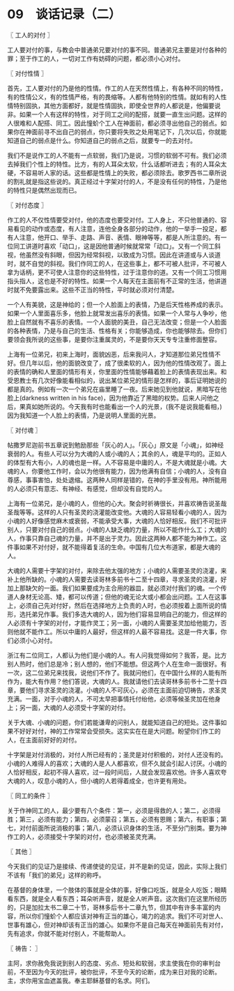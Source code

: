 # 09　谈话记录（二）



〖 工人的对付 〗

工人要对付的事，与教会中普通弟兄要对付的事不同。普通弟兄主要是对付各种的罪；至于作工的人，一切对工作有妨碍的问题，都必须小心对付。



〖 对付性情 〗

首先，工人要对付的乃是他的性情。作工的人在天然性情上，有各种不同的特性，有的性情公义，有的性情严格，有的畏缩等。人都有他特别的性情。就如有的人性情特别固执，其他方面都好，就是性情固执，即使全世界的人都说是，他偏要说非。如果一个人有这样的特性，对于同工之间的配搭，就要一直生出问题。这样的人很难和人配搭、同工。因此憧蚧个工人在神面前，都必须寻出他自己的弱点。如果你在神面前寻不出自己的弱点，你只要将失败之处用笔记下，几次以后，你就能知道自己的弱点是什么。你知道自己的弱点之后，就要专一的去对付。

我们不是说作工的人不能有一点软弱，我们乃是说，习惯的软弱不可有。我们必须去掉我们个性上的特性。比方，有的人耳朵太软，什么话都听进去；有的人耳朵太硬，不容易听人家的话。这些都是性情上的失败，都必须除去。歌罗西书二章所说的割礼就是指这些说的。真正经过十字架对付的人，不是没有任何的特性，乃是他的特性只是偶然出现而已。



〖 对付态度 〗

作工的人不仅性情要受对付，他的态度也要受对付。工人身上，不只他普通的、容易看见的动作或态度，有人注意，连他全身各部分的动作，他的一举手一投足，都有人注意，他开口、举手、走路、声音、表情、眼神等等，都是人所注意的。有一位同工讲道时喜欢「动口」，这是因他普通时候就常常「动口」。又有一个同工斜视，他虽然没有斜眼，但因为经常斜视，以致成为习惯。因此在讲道或与人谈道时，就不自觉的斜视。我们作同工的人，在这些事上，都不可被人批评，不可被人拿为话柄，更不可使人注意你的这些特性，过于注意你的道。又有一个同工习惯用指头指人，这也是不好的特性。如果一个人每天在主面前有不正常的生活，他讲道时就不免要露出来。这些不正当的特性，平时就必须对付清楚。

一个人有美貌，这是神给的；但一个人脸面上的表情，乃是后天性格养成的表示。如果一个人里面喜乐多，他脸上就常发出喜乐的表情。如果一个人常与人争吵，他脸上自然就有不喜乐的表情。一个人面貌的美丑，自己无法改变；但是一个人脸面的各种表情，乃是与自己的生活、性格有关；你能够造成，你也能够除去。但你们要领会我所说的这些事，是要你注重属灵的，不是要你天天专专注重修面整容。

上海有一位弟兄，初来上海时，面貌凶恶，后来我问人，才知道那位弟兄性情不好。但几年以后，他的面貌改变了，成了很柔软的人，因为他的性情改观了。面上的表情的确和人里面的情形有关，你里面的性情能够藉着脸上的表情表现出来。和受恩教士有几次好像能看相似的，说出某位弟兄的情形是怎样的，事后证明她说的都是真的。例如有一次一个弟兄在庙里睡了一夜。后来她见到他就说，黑暗写在他脸上(darkness written in his face)，因为他靠近了黑暗的权势。后来人问他之后，果真如她所说的。今天我有时也能看出一个人的光景，(我不是说我能看相，)因为我知道一个人脸上的表情，乃是说明人里面的光景。



〖 对付魂 〗

帖撒罗尼迦前书五章说到勉励那些「灰心的人」。「灰心」原文是「小魂」，如神经衰弱的人。有些人可以分为大魂的人或小魂的人；其余的人，魂是平均的。正如人的体型有大有小，人的魂也是一样。人不容易是中庸的人，不是大魂就是小魂。大魂的人，你要他工作时，会以为他很有能力，因为他满有自信；小魂的人，没有自尊感，事事害怕，处处退缩。这两种人同样是错的，在神的手里没有用。神所能用的人必须只有意志、有神经、有感觉，但却没有自觉的人。

上海有一位弟兄，是小魂的人，但他的心大。聚会时祈祷很长，并喜欢祷告说圣哉圣哉等等。这样的人只有圣灵的浇灌能改变他。大魂的人容易轻看小魂的人，因为小魂的人好像感觉麻木或衰弱，不能承受大事，大魂的人恰好相反。我们不可批评别人，只要对付自己的弱点。小魂的人缺乏魂的力量，所以不能作什么工；大魂的人，作事只靠自己魂的力量，并不是出于灵力。因此这两种人都不能为神作工。这件事如果不对付好，就不能得着复活的生命。中国有几位大布道家，都是大魂的人。

大魂的人需要十字架的对付，来除去他太强的地方；小魂的人需要圣灵的浇灌，来补上他所缺的。小魂的人需要去读哥林多前书十二至十四章，寻求圣灵的浇灌，好加上那缺欠的一面。我们如果要成为主合用的器皿，就必须对付我们的魂。一个传道人身材无论高、矮，都可以传道；但他的魂无论大或小都会出问题。工人在这事上，必须自己先对付好，然后在选择地方上负责的人时，也必须按着上面所说的情形，选托弟兄作事。我们多选大魂的人，因为他们容易显明自己的能力，但这样的人必须有十字架的对付，才能作灵工；另一面，小魂的人需要圣灵加给他能力，否则他就不能作工。所以中庸的人最好，但这样的人最不容易找。这是一件大事，你们必须小心对付。

浙江有二位同工，人都认为他们是小魂的人。有人问我觉得如何？我答，是。比方别人热时，他们总是冷；别人想的，他们不能想。但这两个人在生命一面很好。有一次，这二位弟兄来找我，说他们不作了。我就问他们，在中国什么样的人能有所作为，能大有作用？他们答说，大魂的人。我就请他们去读哥林多前书十二至十四章，要他们寻求圣灵的浇灌。小魂的人不可灰心，必须在主面前迫切祷告，求圣灵充满。一面，对于小魂的人，不可太早把事情托付绐他，必须等候圣灵加在他身上；另一面，大魂的人必须受十字架的对付。

关于大魂、小魂的问题，你们若能谦卑的问别人，就能知道自己的短处。这件事如果不好好对付，神的工作常常会受损失。这实实在在是大问题。盼望你们作工的人，在主面前好好的对付。

十字架是对付消极的，对付人所已经有的；圣灵是对付积极的，对付人还没有的。小魂的人难得人的喜欢；大魂的人是人人都喜欢，但不久就会引起人讨厌。小魂的人恰好相反，起初不得人喜欢，过一段时间后，人就会发现喜欢他。许多人喜欢夸大魂的人，叹息小魂的人，但小魂的人若得着成全，也许更有用处。



〖 同工的条件 〗

关于作神同工的人，最少要有八个条件：第一，必须是得救的人；第二，必须得胜；第三，必须有能力；第四，必须蒙召；第五，必须有恩赐；第六，有职事；第七，对付前面所说消极的事；第八，必须认识身体的生活，不至分门别类。要为神作工的人，必须接受十字架的对付，也必须被圣灵充满。



〖 其他 〗

今天我们的见证乃是接续、传递使徒的见证，并不是新的见证，因此，实际上我们不该有「我们的弟兄」这样的称呼。

在基督的身体里，一个肢体的事就是全体的事，好像口吃饭，就是全人吃饭；眼睛看东西，就是全人看东西；耳朵听声音，就是全人听声音。这次我们在这里所经历的，只是加拉太书二章二十节，哥林多后书十二章九节，但其中有许多丰富的内容，所以你们憧蚧个人都应该对神有正当的雄心，竭力的追求。我们不可对世人、世事有雄心，但对神却该有正当的雄心。如果你不是自己每天在神面前先有对付，先有追求，你就不能对付别人，不能帮助人。



〖 祷告： 〗

主阿，求你赦免我说到别人的态度、劣点、短处和软弱，求主使我在你的审判台前，不至因为今天的批评，被你批评，不至今天的论断，成为来日对我的论断。主，求你用宝血遮盖我。奉主耶稣基督的名求。阿们。

